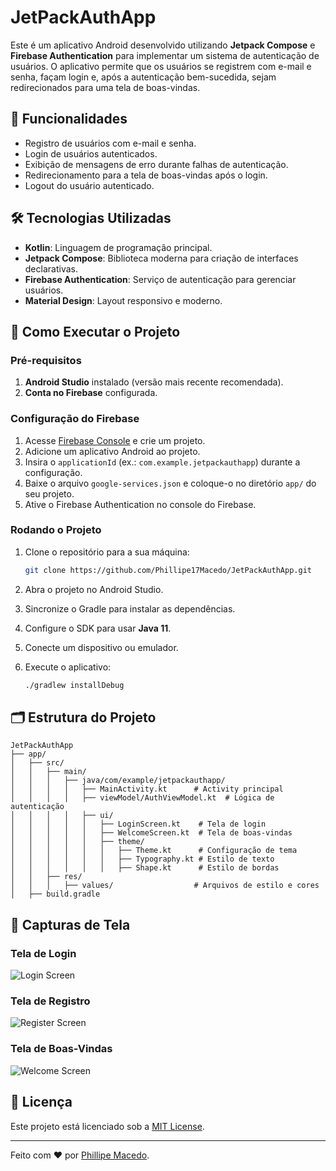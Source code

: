 
# JetPackAuthApp

Este é um aplicativo Android desenvolvido utilizando **Jetpack Compose** e **Firebase Authentication** para implementar um sistema de autenticação de usuários. O aplicativo permite que os usuários se registrem com e-mail e senha, façam login e, após a autenticação bem-sucedida, sejam redirecionados para uma tela de boas-vindas.

## 📱 Funcionalidades

- Registro de usuários com e-mail e senha.
- Login de usuários autenticados.
- Exibição de mensagens de erro durante falhas de autenticação.
- Redirecionamento para a tela de boas-vindas após o login.
- Logout do usuário autenticado.

## 🛠️ Tecnologias Utilizadas

- **Kotlin**: Linguagem de programação principal.
- **Jetpack Compose**: Biblioteca moderna para criação de interfaces declarativas.
- **Firebase Authentication**: Serviço de autenticação para gerenciar usuários.
- **Material Design**: Layout responsivo e moderno.

## 🚀 Como Executar o Projeto

### Pré-requisitos

1. **Android Studio** instalado (versão mais recente recomendada).
2. **Conta no Firebase** configurada.

### Configuração do Firebase

1. Acesse [Firebase Console](https://console.firebase.google.com/) e crie um projeto.
2. Adicione um aplicativo Android ao projeto.
3. Insira o `applicationId` (ex.: `com.example.jetpackauthapp`) durante a configuração.
4. Baixe o arquivo `google-services.json` e coloque-o no diretório `app/` do seu projeto.
5. Ative o Firebase Authentication no console do Firebase.

### Rodando o Projeto

1. Clone o repositório para a sua máquina:

   ```bash
   git clone https://github.com/Phillipe17Macedo/JetPackAuthApp.git
   ```

2. Abra o projeto no Android Studio.
3. Sincronize o Gradle para instalar as dependências.
4. Configure o SDK para usar **Java 11**.
5. Conecte um dispositivo ou emulador.
6. Execute o aplicativo:

   ```bash
   ./gradlew installDebug
   ```

## 🗂️ Estrutura do Projeto

```
JetPackAuthApp
├── app/
│   ├── src/
│   │   ├── main/
│   │   │   ├── java/com/example/jetpackauthapp/
│   │   │   │   ├── MainActivity.kt      # Activity principal
│   │   │   │   ├── viewModel/AuthViewModel.kt  # Lógica de autenticação
│   │   │   │   ├── ui/
│   │   │   │   │   ├── LoginScreen.kt    # Tela de login
│   │   │   │   │   ├── WelcomeScreen.kt  # Tela de boas-vindas
│   │   │   │   │   ├── theme/
│   │   │   │   │   │   ├── Theme.kt      # Configuração de tema
│   │   │   │   │   │   ├── Typography.kt # Estilo de texto
│   │   │   │   │   │   ├── Shape.kt      # Estilo de bordas
│   │   ├── res/
│   │   │   ├── values/                  # Arquivos de estilo e cores
│   ├── build.gradle
```

## 📸 Capturas de Tela

### Tela de Login
![Login Screen](https://via.placeholder.com/500x300?text=Login+Screen)

### Tela de Registro
![Register Screen](https://via.placeholder.com/500x300?text=Register+Screen)

### Tela de Boas-Vindas
![Welcome Screen](https://via.placeholder.com/500x300?text=Welcome+Screen)

## 📄 Licença

Este projeto está licenciado sob a [MIT License](LICENSE).

---

Feito com ❤️ por [Phillipe Macedo](https://github.com/Phillipe17Macedo).
